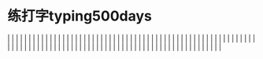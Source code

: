 # 练打字typing500days
|	|	|	|	|	|	|	|	|	|	|
|	|	|	|	|	|	|	|	|	|	|
|	|	|	|	|	|	|	|	|	|	|
|	|	|	|	|	|	|	|	|	|	|
|	|	|	|	|	|	|	|	|	|	|
|	|	|	|	|	|	|	|	|	|	|
|	|	|	|	|	|	|	|	|	|	|
|	|	|	|	|	|	|	|	|	|	|
|	|	|	|	|	|	|	|	|	|	|
|	|	|	|	|	|	|	|	|	|	|
